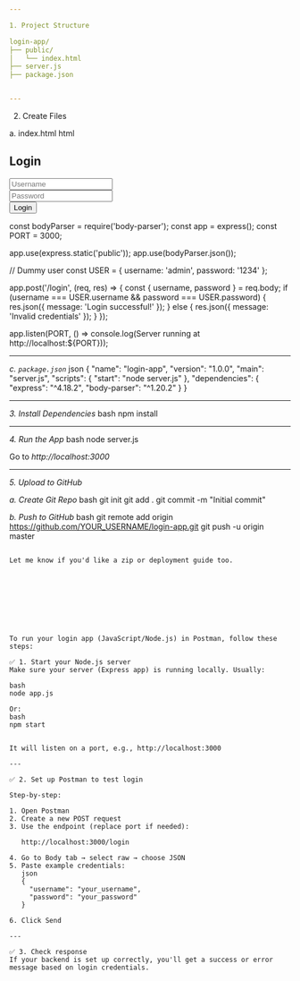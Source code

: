 ```yaml
---

1. Project Structure

login-app/
├── public/
│   └── index.html
├── server.js
├── package.json


---
```


2. Create Files

a. index.html
html
<!DOCTYPE html>
<html>
<head>
  <title>Login</title>
</head>
<body>
  <h2>Login</h2>
  <form id="loginForm">
    <input type="text" name="username" placeholder="Username" required /><br/>
    <input type="password" name="password" placeholder="Password" required /><br/>
    <button type="submit">Login</button>
  </form>

  

const bodyParser = require('body-parser');
const app = express();
const PORT = 3000;

app.use(express.static('public'));
app.use(bodyParser.json());

// Dummy user
const USER = {
  username: 'admin',
  password: '1234'
};

app.post('/login', (req, res) => {
  const { username, password } = req.body;
  if (username === USER.username && password === USER.password) {
    res.json({ message: 'Login successful!' });
  } else {
    res.json({ message: 'Invalid credentials' });
  }
});

app.listen(PORT, () => console.log(Server running at http://localhost:${PORT}));


---

*c. `package.json`*
json
{
  "name": "login-app",
  "version": "1.0.0",
  "main": "server.js",
  "scripts": {
    "start": "node server.js"
  },
  "dependencies": {
    "express": "^4.18.2",
    "body-parser": "^1.20.2"
  }
}


---

*3. Install Dependencies*
bash
npm install


---

*4. Run the App*
bash
node server.js


Go to *http://localhost:3000*

---

*5. Upload to GitHub*

*a. Create Git Repo*
bash
git init
git add .
git commit -m "Initial commit"


*b. Push to GitHub*
bash
git remote add origin https://github.com/YOUR_USERNAME/login-app.git
git push -u origin master
```

Let me know if you'd like a zip or deployment guide too.









To run your login app (JavaScript/Node.js) in Postman, follow these steps:

✅ 1. Start your Node.js server
Make sure your server (Express app) is running locally. Usually:

bash
node app.js

Or:
bash
npm start


It will listen on a port, e.g., http://localhost:3000

---

✅ 2. Set up Postman to test login

Step-by-step:

1. Open Postman
2. Create a new POST request
3. Use the endpoint (replace port if needed):
   
   http://localhost:3000/login
   
4. Go to Body tab → select raw → choose JSON
5. Paste example credentials:
   json
   {
     "username": "your_username",
     "password": "your_password"
   }
   
6. Click Send

---

✅ 3. Check response
If your backend is set up correctly, you'll get a success or error message based on login credentials.
